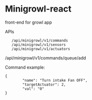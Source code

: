# Minigrowl-react
front-end for growl app

APIs
```
   /api/minigrowl/v1/commands
   /api/minigrowl/v1/sensors
   /api/minigrowl/v1/actuators
```
/api/minigrowl/v1/commands/queue/add


Command example:
```
{
        "name": "Turn intake Fan OFF",
        "targetActuator": 2,
        "val": "0"
}
```
